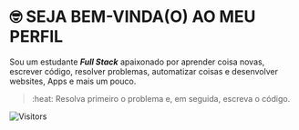 <!-- TÍTULO -->

# :nerd_face: **SEJA BEM-VINDA(O) AO MEU PERFIL**

<!-- DESCRIÇÃO -->

Sou um estudante ***Full Stack*** apaixonado por aprender coisa novas, escrever código, resolver problemas, automatizar coisas e desenvolver websites, Apps e mais um pouco.

<!-- CITAÇÕES -->

> :heat: Resolva primeiro o problema e, em seguida, escreva o código.

![Visitors](https://api.visitorbadge.io/api/visitors?path=Devsgeeknerd%2FDevsgeeknerd&label=Visitantes&labelColor=%23f9e64f&countColor=%23008000&style=plastic "Total de Visitas")
